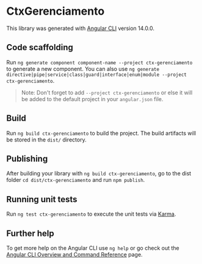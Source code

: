 # CtxGerenciamento

This library was generated with [Angular CLI](https://github.com/angular/angular-cli) version 14.0.0.

## Code scaffolding

Run `ng generate component component-name --project ctx-gerenciamento` to generate a new component. You can also use `ng generate directive|pipe|service|class|guard|interface|enum|module --project ctx-gerenciamento`.
> Note: Don't forget to add `--project ctx-gerenciamento` or else it will be added to the default project in your `angular.json` file. 

## Build

Run `ng build ctx-gerenciamento` to build the project. The build artifacts will be stored in the `dist/` directory.

## Publishing

After building your library with `ng build ctx-gerenciamento`, go to the dist folder `cd dist/ctx-gerenciamento` and run `npm publish`.

## Running unit tests

Run `ng test ctx-gerenciamento` to execute the unit tests via [Karma](https://karma-runner.github.io).

## Further help

To get more help on the Angular CLI use `ng help` or go check out the [Angular CLI Overview and Command Reference](https://angular.io/cli) page.
